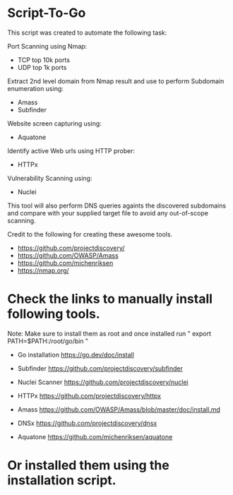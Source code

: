 # Script-To-Go
This script was created to automate the following task:

Port Scanning using Nmap:
  * TCP top 10k ports
  * UDP top 1k ports

Extract 2nd level domain from Nmap result and use to perform Subdomain enumeration using:
  * Amass
  * Subfinder
  
Website screen capturing using:
  * Aquatone

Identify active Web urls using HTTP prober:
  * HTTPx

Vulnerability Scanning using:
  * Nuclei
 
This tool will also perform DNS queries againts the discovered subdomains and compare with your supplied target file to avoid any out-of-scope scanning.

Credit to the following for creating these awesome tools.
  * https://github.com/projectdiscovery/
  * https://github.com/OWASP/Amass
  * https://github.com/michenriksen
  * https://nmap.org/

 
 # Check the links to manually install following tools.
Note: Make sure to install them as root and once installed run " export PATH=$PATH:/root/go/bin " 

 * Go installation
 https://go.dev/doc/install
 
 * Subfinder
 https://github.com/projectdiscovery/subfinder
 
 * Nuclei Scanner
 https://github.com/projectdiscovery/nuclei
 
 * HTTPx
 https://github.com/projectdiscovery/httpx
 
 * Amass
 https://github.com/OWASP/Amass/blob/master/doc/install.md
 
 * DNSx
 https://github.com/projectdiscovery/dnsx
 
 * Aquatone
 https://github.com/michenriksen/aquatone

# Or installed them using the installation script.

